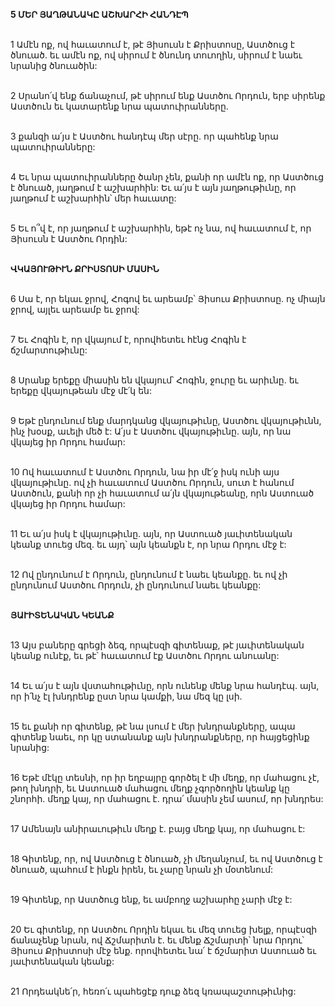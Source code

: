 **5 ՄԵՐ ՅԱՂԹԱՆԱԿԸ ԱՇԽԱՐՀԻ ՀԱՆԴԷՊ**

\
1 Ամէն ոք, ով հաւատում է, թէ Յիսուսն է Քրիստոսը, Աստծուց է ծնուած. եւ ամէն ոք, ով սիրում է ծնունդ տուողին, սիրում է նաեւ նրանից ծնուածին:

\
2 Սրանո՛վ ենք ճանաչում, թէ սիրում ենք Աստծու Որդուն, երբ սիրենք Աստծուն եւ կատարենք նրա պատուիրանները.

\
3 քանզի ա՛յս է Աստծու հանդէպ մեր սէրը. որ պահենք նրա պատուիրանները:

\
4 Եւ նրա պատուիրանները ծանր չեն, քանի որ ամէն ոք, որ Աստծուց է ծնուած, յաղթում է աշխարհին: Եւ ա՛յս է այն յաղթութիւնը, որ յաղթում է աշխարհին՝ մեր հաւատը:

\
5 Եւ ո՞վ է, որ յաղթում է աշխարհին, եթէ ոչ նա, ով հաւատում է, որ Յիսուսն է Աստծու Որդին:

\
 **ՎԿԱՅՈՒԹԻՒՆ ՔՐԻՍՏՈՍԻ ՄԱՍԻՆ**

\
 6 Սա է, որ եկաւ ջրով, Հոգով եւ արեամբ՝ Յիսուս Քրիստոսը. ոչ միայն ջրով, այլեւ արեամբ եւ ջրով:

\
 7 Եւ Հոգին է, որ վկայում է, որովհետեւ հէնց Հոգին է ճշմարտութիւնը:

\
 8 Սրանք երեքը միասին են վկայում՝ Հոգին, ջուրը եւ արիւնը. եւ երեքը վկայութեան մէջ մէ՛կ են:

\
 9 Եթէ ընդունում ենք մարդկանց վկայութիւնը, Աստծու վկայութիւնն, ինչ խօսք, աւելի մեծ է: Ա՛յս է Աստծու վկայութիւնը. այն, որ նա վկայեց իր Որդու համար:

\
10 Ով հաւատում է Աստծու Որդուն, նա իր մէ՛ջ իսկ ունի այս վկայութիւնը. ով չի հաւատում Աստծու Որդուն, սուտ է հանում Աստծուն, քանի որ չի հաւատում ա՛յն վկայութեանը, որն Աստուած վկայեց իր Որդու համար:

\
11 Եւ ա՛յս իսկ է վկայութիւնը. այն, որ Աստուած յաւիտենական կեանք տուեց մեզ. եւ այդ՝ այն կեանքն է, որ նրա Որդու մէջ է:

\
12 Ով ընդունում է Որդուն, ընդունում է նաեւ կեանքը. եւ ով չի ընդունում Աստծու Որդուն, չի ընդունում նաեւ կեանքը:

\
 **ՅԱՒԻՏԵՆԱԿԱՆ ԿԵԱՆՔ**

\
 13 Այս բաները գրեցի ձեզ, որպէսզի գիտենաք, թէ յաւիտենական կեանք ունէք, եւ թէ՝ հաւատում էք Աստծու Որդու անուանը:

\
14 Եւ ա՛յս է այն վստահութիւնը, որն ունենք մենք նրա հանդէպ. այն, որ ի՛նչ էլ խնդրենք ըստ նրա կամքի, նա մեզ կը լսի.

\
15 եւ քանի որ գիտենք, թէ նա լսում է մեր խնդրանքները, ապա գիտենք նաեւ, որ կը ստանանք այն խնդրանքները, որ հայցեցինք նրանից:

\
16 Եթէ մէկը տեսնի, որ իր եղբայրը գործել է մի մեղք, որ մահացու չէ, թող խնդրի, եւ Աստուած մահացու մեղք չգործողին կեանք կը շնորհի. մեղք կայ, որ մահացու է. դրա՛ մասին չեմ ասում, որ խնդրես:

\
17 Ամենայն անիրաւութիւն մեղք է. բայց մեղք կայ, որ մահացու է:

\
18 Գիտենք, որ, ով Աստծուց է ծնուած, չի մեղանչում, եւ ով Աստծուց է ծնուած, պահում է ինքն իրեն, եւ չարը նրան չի մօտենում:

\
19 Գիտենք, որ Աստծուց ենք, եւ ամբողջ աշխարհը չարի մէջ է:

\
20 Եւ գիտենք, որ Աստծու Որդին եկաւ եւ մեզ տուեց խելք, որպէսզի ճանաչենք նրան, ով Ճշմարիտն է. եւ մենք Ճշմարտի՝ նրա Որդու՝ Յիսուս Քրիստոսի մէջ ենք. որովհետեւ նա՛ է ճշմարիտ Աստուած եւ յաւիտենական կեանք:

\
21 Որդեակնե՛ր, հեռո՛ւ պահեցէք դուք ձեզ կռապաշտութիւնից:
